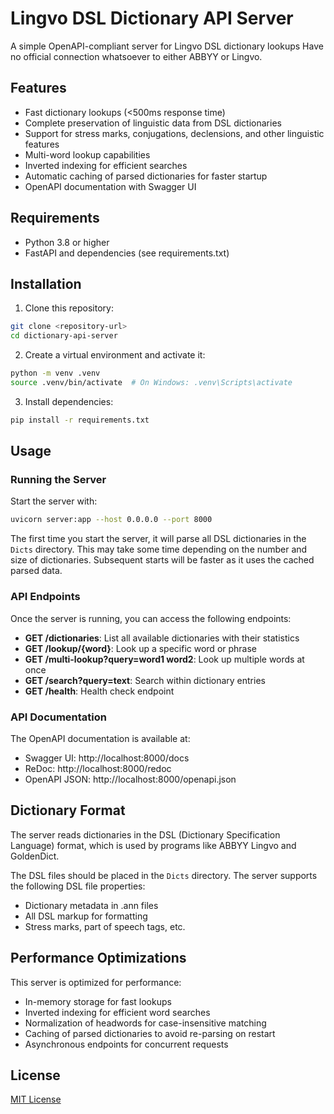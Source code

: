 # Lingvo DSL Dictionary API Server

A simple OpenAPI-compliant server for Lingvo DSL dictionary lookups
Have no official connection whatsoever to either ABBYY or Lingvo.

## Features

- Fast dictionary lookups (<500ms response time)
- Complete preservation of linguistic data from DSL dictionaries
- Support for stress marks, conjugations, declensions, and other linguistic features
- Multi-word lookup capabilities
- Inverted indexing for efficient searches
- Automatic caching of parsed dictionaries for faster startup
- OpenAPI documentation with Swagger UI

## Requirements

- Python 3.8 or higher
- FastAPI and dependencies (see requirements.txt)

## Installation

1. Clone this repository:
```bash
git clone <repository-url>
cd dictionary-api-server
```

2. Create a virtual environment and activate it:
```bash
python -m venv .venv
source .venv/bin/activate  # On Windows: .venv\Scripts\activate
```

3. Install dependencies:
```bash
pip install -r requirements.txt
```

## Usage

### Running the Server

Start the server with:

```bash
uvicorn server:app --host 0.0.0.0 --port 8000
```

The first time you start the server, it will parse all DSL dictionaries in the `Dicts` directory. This may take some time depending on the number and size of dictionaries. Subsequent starts will be faster as it uses the cached parsed data.

### API Endpoints

Once the server is running, you can access the following endpoints:

- **GET /dictionaries**: List all available dictionaries with their statistics
- **GET /lookup/{word}**: Look up a specific word or phrase
- **GET /multi-lookup?query=word1 word2**: Look up multiple words at once
- **GET /search?query=text**: Search within dictionary entries
- **GET /health**: Health check endpoint

### API Documentation

The OpenAPI documentation is available at:
- Swagger UI: http://localhost:8000/docs
- ReDoc: http://localhost:8000/redoc
- OpenAPI JSON: http://localhost:8000/openapi.json

## Dictionary Format

The server reads dictionaries in the DSL (Dictionary Specification Language) format, which is used by programs like ABBYY Lingvo and GoldenDict. 

The DSL files should be placed in the `Dicts` directory. The server supports the following DSL file properties:
- Dictionary metadata in .ann files
- All DSL markup for formatting
- Stress marks, part of speech tags, etc.

## Performance Optimizations

This server is optimized for performance:
- In-memory storage for fast lookups
- Inverted indexing for efficient word searches
- Normalization of headwords for case-insensitive matching
- Caching of parsed dictionaries to avoid re-parsing on restart
- Asynchronous endpoints for concurrent requests

## License

[MIT License](LICENSE)

